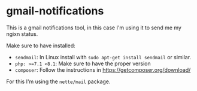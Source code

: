 # gmail-notifications

This is a gmail notifications tool, in this case I'm using it to send me my ngixn status.

Make sure to have installed:

 - `sendmail`: In Linux install with `sudo apt-get install sendmail` or similar.
 - `php: >=7.1 <8.1`: Make sure to have the proper version
 - `composer`: Follow the instructions in https://getcomposer.org/download/

For this I'm using the `nette/mail` package.
